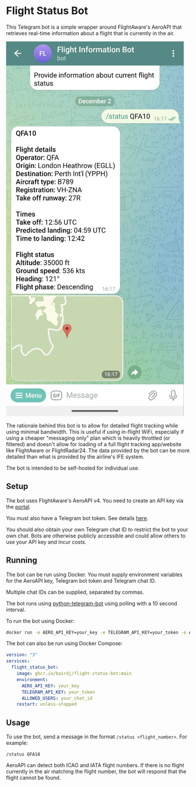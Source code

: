 # Flight Status Bot

This Telegram bot is a simple wrapper around FlightAware's AeroAPI that retrieves real-time
information about a flight that is currently in the air.

![Example bot usage](/assets/screenshots/example.jpg)

The rationale behind this bot is to allow for detailed flight tracking while using minimal
bandwidth. This is useful if using in-flight WiFi, especially if using a cheaper "messaging only"
plan which is heavily throttled (or filtered) and doesn't allow for loading of a full flight tracking
app/website like FlightAware or FlightRadar24. The data provided by the bot can be more detailed
than what is provided by the airline's IFE system.

The bot is intended to be self-hosted for individual use.


## Setup

The bot uses FlightAware's AeroAPI v4. You need to create an API key via the [portal](https://www.flightaware.com/aeroapi/portal/).

You must also have a Telegram bot token. See details [here](https://core.telegram.org/bots/features#creating-a-new-bot).

You should also obtain your own Telegram chat ID to restrict the bot to your own chat. Bots are otherwise publicly
accessible and could allow others to use your API key and incur costs.


## Running

The bot can be run using Docker. You must supply environment variables for the AeroAPI key, Telegram bot token
and Telegram chat ID.

Multiple chat IDs can be supplied, separated by commas.

The bot runs using [python-telegram-bot](https://github.com/python-telegram-bot/python-telegram-bot) using polling
with a 10 second interval.

To run the bot using Docker:

```bash
docker run -e AERO_API_KEY=your_key -e TELEGRAM_API_KEY=your_token -e ALLOWED_USERS=your_chat_id ghcr.io/bairdj/flight-status-bot:main
```

The bot can also be run using Docker Compose:

```yaml
version: "3"
services:
  flight_status_bot:
    image: ghcr.io/bairdj/flight-status-bot:main
    environment:
      AERO_API_KEY: your_key
      TELEGRAM_API_KEY: your_token
      ALLOWED_USERS: your_chat_id
    restart: unless-stopped
```

## Usage

To use the bot, send a message in the format `/status <flight_number>`. For example:

```
/status QFA10
```

AeroAPI can detect both ICAO and IATA flight numbers. If there is no flight currently in the
air matching the flight number, the bot will respond that the flight cannot be found.
